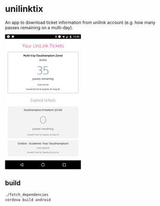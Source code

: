 # unilinktix
An app to download ticket information from unilink account (e.g. how many passes remaining on a multi-day).

<img src="https://raw.githubusercontent.com/FlamingTempura/unilinktix/master/res/screenshot-tickets.png" width="250">

## build

```sh
./fetch_dependencies
cordova build android
```

